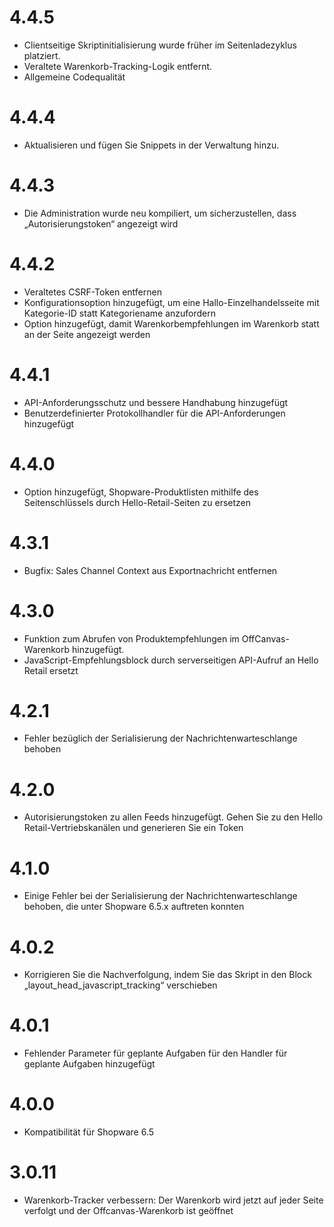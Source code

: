 # 4.4.5
* Clientseitige Skriptinitialisierung wurde früher im Seitenladezyklus platziert.
* Veraltete Warenkorb-Tracking-Logik entfernt.
* Allgemeine Codequalität

# 4.4.4
* Aktualisieren und fügen Sie Snippets in der Verwaltung hinzu.

# 4.4.3
* Die Administration wurde neu kompiliert, um sicherzustellen, dass „Autorisierungstoken“ angezeigt wird

# 4.4.2
* Veraltetes CSRF-Token entfernen
* Konfigurationsoption hinzugefügt, um eine Hallo-Einzelhandelsseite mit Kategorie-ID statt Kategoriename anzufordern
* Option hinzugefügt, damit Warenkorbempfehlungen im Warenkorb statt an der Seite angezeigt werden

# 4.4.1
* API-Anforderungsschutz und bessere Handhabung hinzugefügt
* Benutzerdefinierter Protokollhandler für die API-Anforderungen hinzugefügt

# 4.4.0
* Option hinzugefügt, Shopware-Produktlisten mithilfe des Seitenschlüssels durch Hello-Retail-Seiten zu ersetzen

# 4.3.1
* Bugfix: Sales Channel Context aus Exportnachricht entfernen

# 4.3.0
* Funktion zum Abrufen von Produktempfehlungen im OffCanvas-Warenkorb hinzugefügt.
* JavaScript-Empfehlungsblock durch serverseitigen API-Aufruf an Hello Retail ersetzt

# 4.2.1
* Fehler bezüglich der Serialisierung der Nachrichtenwarteschlange behoben

# 4.2.0
* Autorisierungstoken zu allen Feeds hinzugefügt. Gehen Sie zu den Hello Retail-Vertriebskanälen und generieren Sie ein Token

# 4.1.0
* Einige Fehler bei der Serialisierung der Nachrichtenwarteschlange behoben, die unter Shopware 6.5.x auftreten konnten

# 4.0.2
* Korrigieren Sie die Nachverfolgung, indem Sie das Skript in den Block „layout_head_javascript_tracking“ verschieben

# 4.0.1
* Fehlender Parameter für geplante Aufgaben für den Handler für geplante Aufgaben hinzugefügt

# 4.0.0
* Kompatibilität für Shopware 6.5

# 3.0.11
* Warenkorb-Tracker verbessern: Der Warenkorb wird jetzt auf jeder Seite verfolgt und der Offcanvas-Warenkorb ist geöffnet
